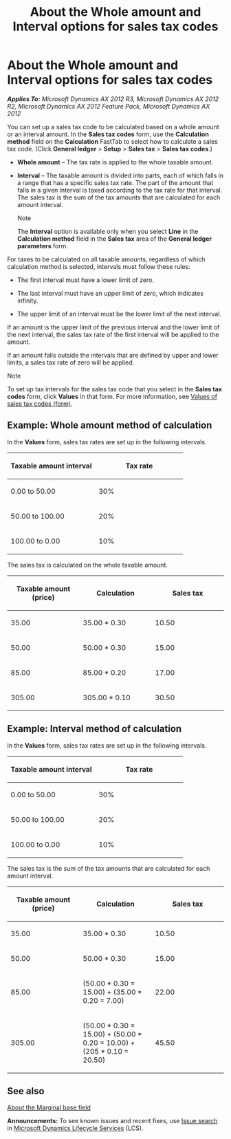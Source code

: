 ﻿---
title: About the Whole amount and Interval options for sales tax codes
TOCTitle: About the Whole amount and Interval options for sales tax codes
ms:assetid: 9c9e1646-c721-492a-ae75-cc31c8c488a3
ms:mtpsurl: https://technet.microsoft.com/en-us/library/Aa571696(v=AX.60)
ms:contentKeyID: 39519255
ms.date: 04/18/2014
mtps_version: v=AX.60
f1_keywords:
- sales tax
- sales tax codes
- sales tax code
- interval option
- interval options
- whole amount
- whole amounts
---

# About the Whole amount and Interval options for sales tax codes 


_**Applies To:** Microsoft Dynamics AX 2012 R3, Microsoft Dynamics AX 2012 R2, Microsoft Dynamics AX 2012 Feature Pack, Microsoft Dynamics AX 2012_

You can set up a sales tax code to be calculated based on a whole amount or an interval amount. In the **Sales tax codes** form, use the **Calculation method** field on the **Calculation** FastTab to select how to calculate a sales tax code. (Click **General ledger** \> **Setup** \> **Sales tax** \> **Sales tax codes**.)

  - **Whole amount** – The tax rate is applied to the whole taxable amount.

  - **Interval** – The taxable amount is divided into parts, each of which falls in a range that has a specific sales tax rate. The part of the amount that falls in a given interval is taxed according to the tax rate for that interval. The sales tax is the sum of the tax amounts that are calculated for each amount interval.
    

    > [!NOTE]
    > <P>The <STRONG>Interval</STRONG> option is available only when you select <STRONG>Line</STRONG> in the <STRONG>Calculation method</STRONG> field in the <STRONG>Sales tax</STRONG> area of the <STRONG>General ledger parameters</STRONG> form.</P>



For taxes to be calculated on all taxable amounts, regardless of which calculation method is selected, intervals must follow these rules:

  - The first interval must have a lower limit of zero.

  - The last interval must have an upper limit of zero, which indicates infinity.

  - The upper limit of an interval must be the lower limit of the next interval.

If an amount is the upper limit of the previous interval and the lower limit of the next interval, the sales tax rate of the first interval will be applied to the amount.

If an amount falls outside the intervals that are defined by upper and lower limits, a sales tax rate of zero will be applied.


> [!NOTE]
> <P>To set up tax intervals for the sales tax code that you select in the <STRONG>Sales tax codes</STRONG> form, click <STRONG>Values</STRONG> in that form. For more information, see <A href="https://technet.microsoft.com/en-us/library/aa500790(v=ax.60)">Values of sales tax codes (form)</A>.</P>



## Example: Whole amount method of calculation

In the **Values** form, sales tax rates are set up in the following intervals.

<table>
<colgroup>
<col style="width: 50%" />
<col style="width: 50%" />
</colgroup>
<thead>
<tr class="header">
<th><p>Taxable amount interval</p></th>
<th><p>Tax rate</p></th>
</tr>
</thead>
<tbody>
<tr class="odd">
<td><p>0.00 to 50.00</p></td>
<td><p>30%</p></td>
</tr>
<tr class="even">
<td><p>50.00 to 100.00</p></td>
<td><p>20%</p></td>
</tr>
<tr class="odd">
<td><p>100.00 to 0.00</p></td>
<td><p>10%</p></td>
</tr>
</tbody>
</table>


The sales tax is calculated on the whole taxable amount.

<table>
<colgroup>
<col style="width: 33%" />
<col style="width: 33%" />
<col style="width: 33%" />
</colgroup>
<thead>
<tr class="header">
<th><p>Taxable amount (price)</p></th>
<th><p>Calculation</p></th>
<th><p>Sales tax</p></th>
</tr>
</thead>
<tbody>
<tr class="odd">
<td><p>35.00</p></td>
<td><p>35.00 * 0.30</p></td>
<td><p>10.50</p></td>
</tr>
<tr class="even">
<td><p>50.00</p></td>
<td><p>50.00 * 0.30</p></td>
<td><p>15.00</p></td>
</tr>
<tr class="odd">
<td><p>85.00</p></td>
<td><p>85.00 * 0.20</p></td>
<td><p>17.00</p></td>
</tr>
<tr class="even">
<td><p>305.00</p></td>
<td><p>305.00 * 0.10</p></td>
<td><p>30.50</p></td>
</tr>
</tbody>
</table>


## Example: Interval method of calculation

In the **Values** form, sales tax rates are set up in the following intervals.

<table>
<colgroup>
<col style="width: 50%" />
<col style="width: 50%" />
</colgroup>
<thead>
<tr class="header">
<th><p>Taxable amount interval</p></th>
<th><p>Tax rate</p></th>
</tr>
</thead>
<tbody>
<tr class="odd">
<td><p>0.00 to 50.00</p></td>
<td><p>30%</p></td>
</tr>
<tr class="even">
<td><p>50.00 to 100.00</p></td>
<td><p>20%</p></td>
</tr>
<tr class="odd">
<td><p>100.00 to 0.00</p></td>
<td><p>10%</p></td>
</tr>
</tbody>
</table>


The sales tax is the sum of the tax amounts that are calculated for each amount interval.

<table>
<colgroup>
<col style="width: 33%" />
<col style="width: 33%" />
<col style="width: 33%" />
</colgroup>
<thead>
<tr class="header">
<th><p>Taxable amount (price)</p></th>
<th><p>Calculation</p></th>
<th><p>Sales tax</p></th>
</tr>
</thead>
<tbody>
<tr class="odd">
<td><p>35.00</p></td>
<td><p>35.00 * 0.30</p></td>
<td><p>10.50</p></td>
</tr>
<tr class="even">
<td><p>50.00</p></td>
<td><p>50.00 * 0.30</p></td>
<td><p>15.00</p></td>
</tr>
<tr class="odd">
<td><p>85.00</p></td>
<td><p>(50.00 * 0.30 = 15.00) + (35.00 * 0.20 = 7.00)</p></td>
<td><p>22.00</p></td>
</tr>
<tr class="even">
<td><p>305.00</p></td>
<td><p>(50.00 * 0.30 = 15.00) + (50.00 * 0.20 = 10.00) + (205 * 0.10 = 20.50)</p></td>
<td><p>45.50</p></td>
</tr>
</tbody>
</table>


## See also

[About the Marginal base field](about-the-marginal-base-field.md)

  
**Announcements:** To see known issues and recent fixes, use [Issue search](http://go.microsoft.com/fwlink/?linkid=389258) in [Microsoft Dynamics Lifecycle Services](http://go.microsoft.com/fwlink/?linkid=306505) (LCS).

